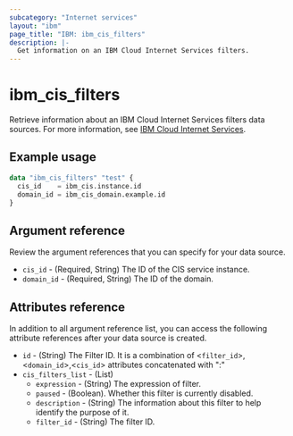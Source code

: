 ```yaml
---
subcategory: "Internet services"
layout: "ibm"
page_title: "IBM: ibm_cis_filters"
description: |-
  Get information on an IBM Cloud Internet Services filters.
---
```


# ibm_cis_filters

Retrieve information about an IBM Cloud Internet Services filters data sources. For more information, see [IBM Cloud Internet Services](https://cloud.ibm.com/docs/cis?topic=cis-about-ibm-cloud-internet-services-cis).

## Example usage

```terraform
data "ibm_cis_filters" "test" {
  cis_id    = ibm_cis.instance.id
  domain_id = ibm_cis_domain.example.id
}
```

## Argument reference
Review the argument references that you can specify for your data source.

- `cis_id` - (Required, String) The ID of the CIS service instance.
- `domain_id` - (Required, String) The ID of the domain.

## Attributes reference
In addition to all argument reference list, you can access the following attribute references after your data source is created.

- `id` - (String) The Filter ID. It is a combination of <`filter_id`>,<`domain_id`>,<`cis_id`> attributes concatenated with ":"
- `cis_filters_list` - (List)
   - `expression` - (String) The expression of filter.
   - `paused` - (Boolean). Whether this filter is currently disabled.
   - `description` - (String) The information about this filter to help identify the purpose of it.
   - `filter_id` - (String) The filter ID.

